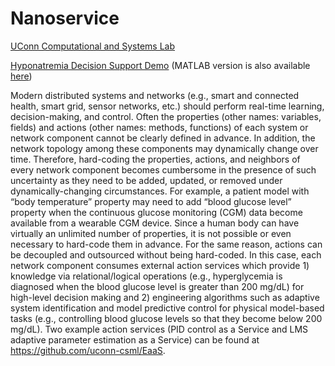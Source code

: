 # Nanoservice

[UConn Computational and Systems Lab](https://csml.uconn.edu)

[Hyponatremia Decision Support Demo](https://github.com/yshin1209/Nanoservice/blob/master/NanoServiceAPI%20Demo.pptx) (MATLAB version is also available [here](https://github.com/yshin1209/Nanoservice/blob/master/NanoserviceAPI_Demo_MATLAB.m))

Modern distributed systems and networks (e.g., smart and connected health, smart grid, sensor networks, etc.) should perform real-time learning, decision-making, and control. Often the properties (other names: variables, fields) and actions (other names: methods, functions) of each system or network component cannot be clearly defined in advance. In addition, the network topology among these components may dynamically change over time. Therefore, hard-coding the properties, actions, and neighbors of every network component becomes cumbersome in the presence of such uncertainty as they need to be added, updated, or removed under dynamically-changing circumstances. For example, a patient model with “body temperature” property may need to add “blood glucose level” property when the continuous glucose monitoring (CGM) data become available from a wearable CGM device. Since a human body can have virtually an unlimited number of properties, it is not possible or even necessary to hard-code them in advance. For the same reason, actions can be decoupled and outsourced without being hard-coded. In this case, each network component consumes external action services which provide 1) knowledge via relational/logical operations (e.g., hyperglycemia is diagnosed when the blood glucose level is greater than 200 mg/dL) for high-level decision making and 2) engineering algorithms such as adaptive system identification and model predictive control for physical model-based tasks (e.g., controlling blood glucose levels so that they become below 200 mg/dL). Two example action services (PID control as a Service and LMS adaptive parameter estimation as a Service) can be found at https://github.com/uconn-csml/EaaS.


